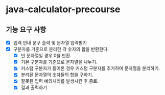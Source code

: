 # java-calculator-precourse
## 기능 요구 사항
- [x] 입력 안내 문구 출력 및 문자열 입력받기
- [x] 구분자를 기준으로 분리한 각 숫자의 합을 반환한다. 
    - [x] 빈 문자열일 경우 0을 반환.
    - [x] 기본 구분자를 기준으로 문자열을 나누기.
    - [x] 커스텀 구분자가 들어온 경우 커스텀 구분자를 추가하여 문자열을 분리하기.
    - [x] 분리된 문자열의 숫자들의 합을 구하기.
    - [x] 잘못된 입력 예외처리를 발생시킨 후 종료.
    - [x] 결과 출력하기
